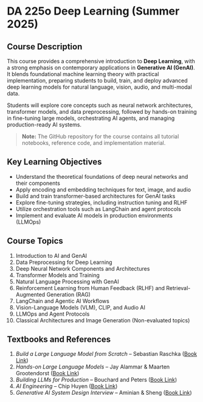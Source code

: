 # DA 225o Deep Learning (Summer 2025)

## Course Description

This course provides a comprehensive introduction to **Deep Learning**, with a strong emphasis on contemporary applications in **Generative AI (GenAI)**. It blends foundational machine learning theory with practical implementation, preparing students to build, train, and deploy advanced deep learning models for natural language, vision, audio, and multi-modal data.

Students will explore core concepts such as neural network architectures, transformer models, and data preprocessing, followed by hands-on training in fine-tuning large models, orchestrating AI agents, and managing production-ready AI systems.

> **Note:** The GitHub repository for the course contains all tutorial notebooks, reference code, and implementation material.

## Key Learning Objectives

- Understand the theoretical foundations of deep neural networks and their components
- Apply encoding and embedding techniques for text, image, and audio
- Build and train transformer-based architectures for GenAI tasks
- Explore fine-tuning strategies, including instruction tuning and RLHF
- Utilize orchestration tools such as LangChain and agent protocols
- Implement and evaluate AI models in production environments (LLMOps)

## Course Topics

1. Introduction to AI and GenAI
2. Data Preprocessing for Deep Learning
3. Deep Neural Network Components and Architectures
4. Transformer Models and Training
5. Natural Language Processing with GenAI
6. Reinforcement Learning from Human Feedback (RLHF) and Retrieval-Augmented Generation (RAG)
7. LangChain and Agentic AI Workflows
8. Vision-Language Models (VLM), CLIP, and Audio AI
9. LLMOps and Agent Protocols
10. Classical Architectures and Image Generation (Non-evaluated topics)

## Textbooks and References

1. *Build a Large Language Model from Scratch* – Sebastian Raschka ([Book Link](https://www.amazon.in/Build-Large-Language-Model-Scratch/dp/1633437167))
2. *Hands-on Large Language Models* – Jay Alammar & Maarten Grootendorst ([Book Link](https://www.amazon.in/Hands-Large-Language-Models-Understanding/dp/1098150961))
3. *Building LLMs for Production* – Bouchard and Peters ([Book Link](https://www.amazon.in/Building-LLMs-Production-Reliability-Fine-Tuning/dp/9355427832))
4. *AI Engineering* – Chip Huyen ([Book Link](https://www.amazon.in/AI-Engineering-Building-Applications-Foundation/dp/1098166302))
5. *Generative AI System Design Interview* – Aminian & Sheng ([Book Link](https://www.amazon.in/Generative-System-Design-Interview-Colour/dp/9355424965))
